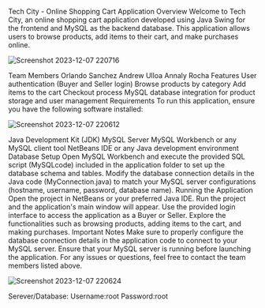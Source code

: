Tech City - Online Shopping Cart Application
Overview
Welcome to Tech City, an online shopping cart application developed using Java Swing for the frontend and MySQL as the backend database. This application allows users to browse products, add items to their cart, 
and make purchases online.


![Screenshot 2023-12-07 220716](https://github.com/OrlandoSanchez11/Group32-ShoppingCart-Project/assets/144269090/25c996e4-e4d9-4def-bf4e-84ef7f307038)

Team Members
Orlando Sanchez
Andrew Ulloa
Annaly Rocha
Features
User authentication (Buyer and Seller login)
Browse products by category
Add items to the cart
Checkout process
MySQL database integration for product storage and user management
Requirements
To run this application, ensure you have the following software installed:

![Screenshot 2023-12-07 220612](https://github.com/OrlandoSanchez11/Group32-ShoppingCart-Project/assets/144269090/ec1a1523-27b3-428f-b21e-625d1533daf7)


Java Development Kit (JDK)
MySQL Server
MySQL Workbench or any MySQL client tool
NetBeans IDE or any Java development environment
Database Setup
Open MySQL Workbench and execute the provided SQL script (MySQLcode) included in the application folder to set up the database schema and tables.
Modify the database connection details in the Java code (MyConnection.java) to match your MySQL server configurations (hostname, username, password, database name).
Running the Application
Open the project in NetBeans or your preferred Java IDE.
Run the project and the application's main window will appear.
Use the provided login interface to access the application as a Buyer or Seller.
Explore the functionalities such as browsing products, adding items to the cart, and making purchases.
Important Notes
Make sure to properly configure the database connection details in the application code to connect to your MySQL server.
Ensure that your MySQL server is running before launching the application.
For any issues or questions, feel free to contact the team members listed above.

![Screenshot 2023-12-07 220624](https://github.com/OrlandoSanchez11/Group32-ShoppingCart-Project/assets/144269090/a0b2bc82-f75c-47b7-afc5-34d601fa20f0)

Serever/Database:
Username:root
Password:root
